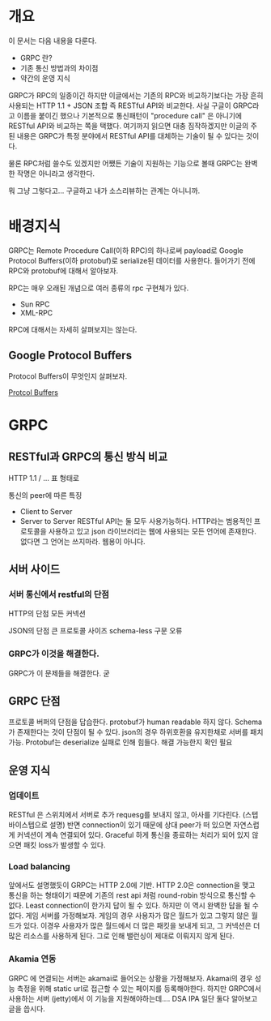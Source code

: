 # 개요

이 문서는 다음 내용을 다룬다.

- GRPC 란?
- 기존 통신 방법과의 차이점
- 약간의 운영 지식

GRPC가 RPC의 일종이긴 하지만 이글에서는 기존의 RPC와 비교하기보다는 가장 흔히 사용되는 HTTP 1.1 + JSON 조합 즉 RESTful API와 비교한다. 사실 구글이 GRPC라고 이름을 붙이긴 했으나 기본적으로 통신패턴이 "procedure call" 은 아니기에 RESTful API와 비교하는 쪽을 택했다. 여기까지 읽으면 대충 짐작하겠지만 이글의 주된 내용은 GRPC가 특정 분야에서 RESTful API를 대체하는 기술이 될 수 있다는 것이다.

물론 RPC처럼 쓸수도 있겠지만 어쨌든 기술이 지원하는 기능으로 볼때 GRPC는 완벽한 작명은 아니라고 생각한다.

뭐 그냥 그렇다고... 구글하고 내가 소스리뷰하는 관계는 아니니까. 


# 배경지식

GRPC는 Remote Procedure Call(이하 RPC)의 하나로써 payload로 Google Protocol Buffers(이하 protobuf)로 serialize된 데이터를 사용한다. 들어가기 전에 RPC와 protobuf에 대해서 알아보자.

RPC는 매우 오래된 개념으로 여러 종류의 rpc 구현체가 있다.

- Sun RPC
- XML-RPC

RPC에 대해서는 자세히 살펴보지는 않는다.

## Google Protocol Buffers

Protocol Buffers이 무엇인지 살펴보자.

[Protcol Buffers](grpc_protocol_buffers.md)

# GRPC

## RESTful과 GRPC의 통신 방식 비교

HTTP 1.1 / ... 표 형태로

통신의 peer에 따른 특징
- Client to Server
- Server to Server
RESTful API는 둘 모두 사용가능하다.
HTTP라는 범용적인 프로토콜을 사용하고 있고 json 라이브러리는 웹에 사용되는 모든 언어에 존재한다. 없다면 그 언어는 쓰지마라. 웹용이 아니다.

## 서버 사이드

### 서버 통신에서 restful의 단점
HTTP의 단점
모든 커넥션

JSON의 단점
큰 프로토콜 사이즈
schema-less
구문 오류

### GRPC가 이것을 해결한다. 
GRPC가 이 문제들을 해결한다.
굳


## GRPC 단점

프로토콜 버퍼의 단점을 답습한다.
protobuf가 human readable 하지 않다.
Schema가 존재한다는 것이 단점이 될 수 있다. json의 경우 하위호환을 유지한채로 서버를 패치가능. Protobuf는 deserialize 실패로 인해 힘들다. 해결 가능한지 확인 필요


## 운영 지식

### 업데이트

RESTful 은 스위치에서 서버로 추가 requesg를 보내지 않고, 아사를 기다린다. (스텝바이스텝으로 설명)
반면 connection이 있기 때문에 상대 peer가 떠 있으면 자연스럽게 커넥션이 계속 연결되어 있다. Graceful 하게 통신을 종료하는 처리가 되어 있지 않으면 패킷 loss가 발생할 수 있다.

### Load balancing

앞에서도 설명했듯이 GRPC는 HTTP 2.0에 기반.
HTTP 2.0은 connection을 맺고 통신을 하는 형태이기 때문에 기존의 rest api 처럼 round-robin 방식으로 통신할 수 없다.
Least connection이 한가지 답이 될 수 있다. 하지만 이 역시 완벽한 답을 될 수 없다. 게임 서버를 가정해보자. 게임의 경우 사용자가 많은 월드가 있고 그렇지 않은 월드가 있다. 이경우 사용자가 많은 월드에서 더 많은 패킷을 보내게 되고, 그 커넥션은 더 많은 리소스를 사용하게 된다. 그로 인해 밸런싱이 제대로 이뤄지지 않게 된다.

### Akamia 연동

GRPC 에 연결되는 서버는 akamai로 들어오는 상황을 가정해보자.
Akamai의 경우 성능 측정을 위해 static url로 접근할 수 있는 페이지를 등록해야한다.
하지만 GRPC에서 사용하는 서버 (jetty)에서 이 기능을 지원해야하는데....
DSA IPA 일단 둘다 알아보고 글을 씁시다.

